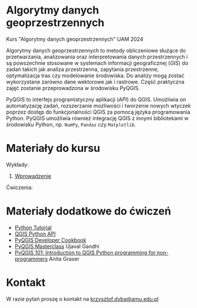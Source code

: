 # Algorytmy danych geoprzestrzennych
Kurs "Algorytmy danych geoprzestrzennych" UAM 2024

Algorytmy danych geoprzestrzennych to metody obliczeniowe służące do przetwarzania,
analizowania oraz interpretowania danych przestrzennych i są powszechnie stosowane w
systemach informacji geograficznej (*GIS*) do zadań takich jak analiza przestrzenna,
zapytania przestrzenne, optymalizacja tras czy modelowanie środowiska. Do analizy mogą
zostać wykorzystane zarówno dane wektorowe jak i rastrowe. Część praktyczna zajęć zostanie
przeprowadzona w środowisku PyQGIS.

PyQGIS to interfejs programistyczny aplikacji (*API*) do QGIS. Umożliwia on automatyzację
zadań, rozszerzanie możliwości i tworzenie nowych wtyczek poprzez dostęp do funkcjonalności
QGIS za pomocą języka programowania Python. PyQGIS umożliwia również integrację QGIS z
innymi bibliotekami w środowisku Python, np. `NumPy`, `Pandas` czy `Matplotlib`.

# Materiały do kursu

Wykłady:

1. [Wprowadzenie](https://kadyb.github.io/adg2024/wyklady/01_Wprowadzenie.html)

Ćwiczenia:


# Materiały dodatkowe do ćwiczeń

- [Python Tutorial](https://docs.python.org/3/tutorial/)
- [QGIS Python API](https://qgis.org/pyqgis/3.34/)
- [PyQGIS Developer Cookbook](https://docs.qgis.org/3.34/en/docs/pyqgis_developer_cookbook/)
- [PyQGIS Masterclass](https://courses.spatialthoughts.com/pyqgis-masterclass.html) Ujaval Gandhi 
- [PyQGIS 101: Introduction to QGIS Python programming for non-programmers](https://anitagraser.com/pyqgis-101-introduction-to-qgis-python-programming-for-non-programmers/) Anita Graser

# Kontakt 

W razie pytań proszę o kontakt na krzysztof.dyba@amu.edu.pl
